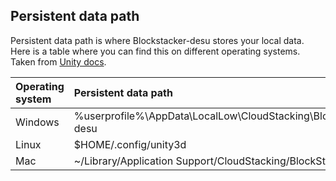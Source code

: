 ## Persistent data path
Persistent data path is where Blockstacker-desu stores your local data. Here is a table where you can find this on different operating systems. Taken from [Unity docs](https://docs.unity3d.com/ScriptReference/Application-persistentDataPath.html).

| Operating system | Persistent data path                                           |
| :--------------- | :------------------------------------------------------------- |
| Windows          | %userprofile%\AppData\LocalLow\CloudStacking\BlockStacker-desu |
| Linux            | $HOME/.config/unity3d                                          |
| Mac              | ~/Library/Application Support/CloudStacking/BlockStacker-desu  |